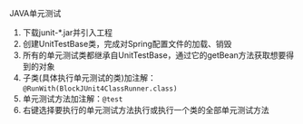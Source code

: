 JAVA单元测试
1. 下载junit-*.jar并引入工程
2. 创建UnitTestBase类，完成对Spring配置文件的加载、销毁
3. 所有的单元测试类都继承自UnitTestBase，通过它的getBean方法获取想要得到的对象
4. 子类(具体执行单元测试的类)加注解：`@RunWith(BlockJUnit4ClassRunner.class)`
5. 单元测试方法加注解：`@test`
6. 右键选择要执行的单元测试方法执行或执行一个类的全部单元测试方法
